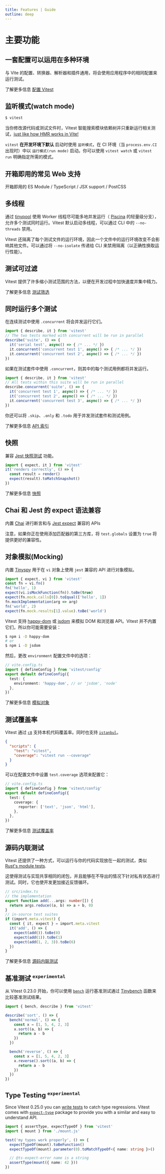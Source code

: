 ```yaml
---
title: Features | Guide
outline: deep
---
```


# 主要功能

<FeaturesList class="!gap-1 text-lg" />

## 一套配置可以运用在多种环境

与 Vite 的配置、转换器、解析器和插件通用，将会使用应用程序中的相同配置来运行测试。

了解更多信息 [配置 Vitest](/guide/#配置-vitest)

## 监听模式(watch mode)

```bash
$ vitest
```

当你修改源代码或测试文件时，Vitest 智能搜索模块依赖树并只重新运行相关测试，[just like how HMR works in Vite!](https://twitter.com/antfu7/status/1468233216939245579)

`vitest` **在开发环境下默认** 启动时使用 `监听模式`，在 CI 环境（当 `process.env.CI` 出现时）中以 `运行模式(run mode)` 启动。你可以使用 `vitest watch` 或 `vitest run` 明确指定所需的模式。

## 开箱即用的常见 Web 支持

开箱即用的 ES Module / TypeScript / JSX support / PostCSS

## 多线程

通过 [tinypool](https://github.com/tinylibs/tinypool) 使用 Worker 线程尽可能多地并发运行（ [Piscina](https://github.com/piscinajs/piscina) 的轻量级分支），允许多个测试同时运行。Vitest 默认启动多线程，可以通过 CLI 中的 `--no-threads` 禁用。

Vitest 还隔离了每个测试文件的运行环境，因此一个文件中的运行环境改变不会影响其他文件。可以通过将 `--no-isolate` 传递给 CLI 来禁用隔离（以正确性换取运行性能）。

## 测试可过滤

Vitest 提供了许多缩小测试范围的方法，以便在开发过程中加快速度并集中精力。

了解更多信息 [测试筛选](./filtering.md)

## 同时运行多个测试

在连续测试中使用 `.concurrent` 将会并发运行它们。

```ts
import { describe, it } from 'vitest'
// The two tests marked with concurrent will be run in parallel
describe('suite', () => {
  it('serial test', async() => { /* ... */ })
  it.concurrent('concurrent test 1', async() => { /* ... */ })
  it.concurrent('concurrent test 2', async() => { /* ... */ })
})
```

如果在测试套件中使用 `.concurrent`，则其中的每个测试用例都将并发运行。

```ts
import { describe, it } from 'vitest'
// All tests within this suite will be run in parallel
describe.concurrent('suite', () => {
  it('concurrent test 1', async() => { /* ... */ })
  it('concurrent test 2', async() => { /* ... */ })
  it.concurrent('concurrent test 3', async() => { /* ... */ })
})
```

你还可以将 `.skip`、`.only` 和 `.todo` 用于并发测试套件和测试用例。

了解更多信息 [API 索引](../api/#concurrent)

## 快照

兼容 [Jest 快照测试](https://jestjs.io/zh-Hans/docs/snapshot-testing) 功能。

```ts
import { expect, it } from 'vitest'
it('renders correctly', () => {
  const result = render()
  expect(result).toMatchSnapshot()
})
```

了解更多信息 [快照](/guide/snapshot)

## Chai 和 Jest 的 expect 语法兼容

内置 [Chai](https://www.chaijs.com/) 进行断言和与 [Jest expect](https://jestjs.io/docs/expect) 兼容的 APIs

注意，如果你正在使用添加匹配器的第三方库，将 `test.globals` 设置为 `true` 将提供更好的兼容性。

## 对象模拟(Mocking)

内置 [Tinyspy](https://github.com/tinylibs/tinyspy) 用于在 `vi` 对象上使用 `jest` 兼容的 API 进行对象模拟。

```ts
import { expect, vi } from 'vitest'
const fn = vi.fn()
fn('hello', 1)
expect(vi.isMockFunction(fn)).toBe(true)
expect(fn.mock.calls[0]).toEqual(['hello', 1])
fn.mockImplementation(arg => arg)
fn('world', 2)
expect(fn.mock.results[1].value).toBe('world')
```

Vitest 支持 [happy-dom](https://github.com/capricorn86/happy-dom) 或 [jsdom](https://github.com/jsdom/jsdom) 来模拟 DOM 和浏览器 API。Vitest 并不内置它们，所以你可能需要安装：

```bash
$ npm i -D happy-dom
# or
$ npm i -D jsdom
```

然后，更改 `environment` 配置文件中的选项：

```ts
// vite.config.ts
import { defineConfig } from 'vitest/config'
export default defineConfig({
  test: {
    environment: 'happy-dom', // or 'jsdom', 'node'
  },
})
```

了解更多信息 [模拟对象](/guide/mocking)

## 测试覆盖率

Vitest 通过 [`c8`](https://github.com/bcoe/c8) 支持本机代码覆盖率。同时也支持 [`istanbul`](https://istanbul.js.org/)。

```json
{
  "scripts": {
    "test": "vitest",
    "coverage": "vitest run --coverage"
  }
}
```

可以在配置文件中设置 `test.coverage` 选项来配置它：

```ts
// vite.config.ts
import { defineConfig } from 'vitest/config'
export default defineConfig({
  test: {
    coverage: {
      reporter: ['text', 'json', 'html'],
    },
  },
})
```

了解更多信息 [测试覆盖率](/guide/coverage)

## 源码内联测试

Vitest 还提供了一种方式，可以运行与你的代码实现放在一起的测试，类似 [Rust's module tests](https://doc.rust-lang.org/book/ch11-03-test-organization.html#the-tests-module-and-cfgtest).

这使得测试与实现共享相同的闭包，并且能够在不导出的情况下针对私有状态进行测试。同时，它也使开发更加接近反馈循环。

```ts
// src/index.ts
// the implementation
export function add(...args: number[]) {
  return args.reduce((a, b) => a + b, 0)
}
// in-source test suites
if (import.meta.vitest) {
  const { it, expect } = import.meta.vitest
  it('add', () => {
    expect(add()).toBe(0)
    expect(add(1)).toBe(1)
    expect(add(1, 2, 3)).toBe(6)
  })
}
```

了解更多信息 [源码内联测试](/guide/in-source)

## 基准测试 <sup><code>experimental</code></sup>

从 Vitest 0.23.0 开始，你可以使用 [`bench`](/api/#bench) 运行基准测试通过 [Tinybench](https://github.com/tinylibs/tinybench) 函数来比较基准测试结果。

```ts
import { bench, describe } from 'vitest'

describe('sort', () => {
  bench('normal', () => {
    const x = [1, 5, 4, 2, 3]
    x.sort((a, b) => {
      return a - b
    })
  })

  bench('reverse', () => {
    const x = [1, 5, 4, 2, 3]
    x.reverse().sort((a, b) => {
      return a - b
    })
  })
})
```

## Type Testing <sup><code>experimental</code></sup>

Since Vitest 0.25.0 you can [write tests](/guide/testing-types) to catch type regressions. Vitest comes with [`expect-type`](https://github.com/mmkal/expect-type) package to provide you with a similar and easy to understand API.

```ts
import { assertType, expectTypeOf } from 'vitest'
import { mount } from './mount.js'

test('my types work properly', () => {
  expectTypeOf(mount).toBeFunction()
  expectTypeOf(mount).parameter(0).toMatchTypeOf<{ name: string }>()

  // @ts-expect-error name is a string
  assertType(mount({ name: 42 }))
})
```
